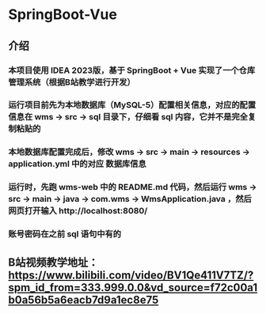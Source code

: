 # SpringBoot-Vue
## 介绍
### 本项目使用 IDEA 2023版，基于 SpringBoot + Vue 实现了一个仓库管理系统（根据B站教学进行开发）
### 运行项目前先为本地数据库（MySQL-5）配置相关信息，对应的配置信息在 wms -> src -> sql 目录下，仔细看 sql 内容，它并不是完全复制粘贴的
### 本地数据库配置完成后，修改 wms -> src -> main -> resources -> application.yml 中的对应 数据库信息
### 运行时，先跑 wms-web 中的 README.md 代码，然后运行 wms -> src -> main -> java -> com.wms -> WmsApplication.java ，然后网页打开输入  http://localhost:8080/ 
### 账号密码在之前 sql 语句中有的

## B站视频教学地址：https://www.bilibili.com/video/BV1Qe411V7TZ/?spm_id_from=333.999.0.0&vd_source=f72c00a1b0a56b5a6eacb7d9a1ec8e75
